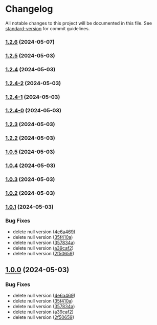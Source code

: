 # Changelog

All notable changes to this project will be documented in this file. See [standard-version](https://github.com/conventional-changelog/standard-version) for commit guidelines.

### [1.2.6](https://github.com/cahyaamnugraha/standard-version-test/compare/v1.2.5...v1.2.6) (2024-05-07)

### [1.2.5](https://github.com/cahyaamnugraha/standard-version-test/compare/v1.2.4...v1.2.5) (2024-05-03)

### [1.2.4](https://github.com/cahyaamnugraha/standard-version-test/compare/v1.2.4-2...v1.2.4) (2024-05-03)

### [1.2.4-2](https://github.com/cahyaamnugraha/standard-version-test/compare/v1.2.4-1...v1.2.4-2) (2024-05-03)

### [1.2.4-1](https://github.com/cahyaamnugraha/standard-version-test/compare/v1.2.4-0...v1.2.4-1) (2024-05-03)

### [1.2.4-0](https://github.com/cahyaamnugraha/standard-version-test/compare/v1.2.3...v1.2.4-0) (2024-05-03)

### [1.2.3](https://github.com/cahyaamnugraha/standard-version-test/compare/v1.2.2...v1.2.3) (2024-05-03)

### [1.2.2](https://github.com/cahyaamnugraha/standard-version-test/compare/v1.0.5...v1.2.2) (2024-05-03)

### [1.0.5](https://github.com/cahyaamnugraha/standard-version-test/compare/v1.0.4...v1.0.5) (2024-05-03)

### [1.0.4](https://github.com/cahyaamnugraha/standard-version-test/compare/v1.0.3...v1.0.4) (2024-05-03)

### [1.0.3](https://github.com/cahyaamnugraha/standard-version-test/compare/v1.0.2...v1.0.3) (2024-05-03)

### [1.0.2](https://github.com/cahyaamnugraha/standard-version-test/compare/v1.0.1...v1.0.2) (2024-05-03)

### [1.0.1](https://github.com/cahyaamnugraha/standard-version-test/compare/v1.2.1...v1.0.1) (2024-05-03)


### Bug Fixes

* delete null version ([4e6a469](https://github.com/cahyaamnugraha/standard-version-test/commit/4e6a469b920453c80738b342dfab99308c29314c))
* delete null version ([35f410a](https://github.com/cahyaamnugraha/standard-version-test/commit/35f410a0865b8e9ebd15e75aeac3cc8c942dbe5d))
* delete null version ([357834a](https://github.com/cahyaamnugraha/standard-version-test/commit/357834aa2b967caa9b8f0733e809ebe181dd9b04))
* delete null version ([a39caf2](https://github.com/cahyaamnugraha/standard-version-test/commit/a39caf25d8d3188272d1b3287fc35641e87a3a15))
* delete null version ([2f50659](https://github.com/cahyaamnugraha/standard-version-test/commit/2f506598763e30c878960a8bd0fb679c17d43c95))

## [1.0.0](https://github.com/cahyaamnugraha/standard-version-test/compare/v1.2.1...v1.0.0) (2024-05-03)


### Bug Fixes

* delete null version ([4e6a469](https://github.com/cahyaamnugraha/standard-version-test/commit/4e6a469b920453c80738b342dfab99308c29314c))
* delete null version ([35f410a](https://github.com/cahyaamnugraha/standard-version-test/commit/35f410a0865b8e9ebd15e75aeac3cc8c942dbe5d))
* delete null version ([357834a](https://github.com/cahyaamnugraha/standard-version-test/commit/357834aa2b967caa9b8f0733e809ebe181dd9b04))
* delete null version ([a39caf2](https://github.com/cahyaamnugraha/standard-version-test/commit/a39caf25d8d3188272d1b3287fc35641e87a3a15))
* delete null version ([2f50659](https://github.com/cahyaamnugraha/standard-version-test/commit/2f506598763e30c878960a8bd0fb679c17d43c95))
